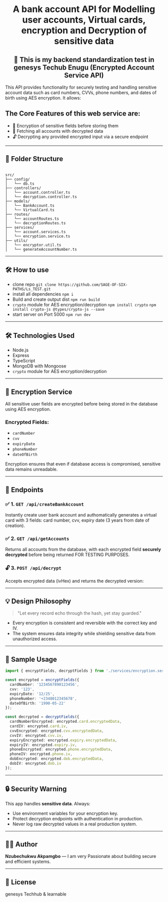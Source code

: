 ﻿<h1 align="center">A bank account API for Modelling user accounts, Virtual cards, encryption and Decryption of sensitive data</h1>

<h2 align="center"> 🔐 This is my backend standardization test in genesys Techub Enugu (Encrypted Account Service API) </h2>

This API provides functionality for securely testing and handling sensitive account data such as card numbers, CVVs, phone numbers, and dates of birth using AES encryption. It allows:

##  The Core Features of this web service are: 
- 🔄 Encryption of sensitive fields before storing them
- 🧾 Fetching all accounts with decrypted data
- 🔓 Decrypting any provided encrypted input via a secure endpoint

---

## 📁 Folder Structure

```

src/
├── config/
│   └── db.ts
├── controllers/
│   └── account.controller.ts
│   └── decryption.controller.ts
├── models/
│   └── BankAccount.ts
│   └── VirtualCard.ts
├── routes/
│   └── accountRoutes.ts
│   └── decryptionRoutes.ts
├── services/
│   └── account.services.ts
│   └── encryption.service.ts
├── utils/
│   └── encryptor.util.ts
│   └── generateAccountNumber.ts

````

---

## 🛠️ How to use

- clone repo
```git clone https://github.com/SAGE-OF-SIX-PATHS/Ls_TEST.git```
- install all dependencies
```npm i```
- Build and create output dist
```npm run build```
- `crypto` module for AES encryption/decryption
```npm install crypto```
```npm install crypto-js @types/crypto-js --save```
- start server on Port 5000
```npm run dev```

---

## 🛠️ Technologies Used

- Node.js
- Express
- TypeScript
- MongoDB with Mongoose
- `crypto` module for AES encryption/decryption

---

## 🔐 Encryption Service

All sensitive user fields are encrypted before being stored in the database using AES encryption.

### Encrypted Fields:
- `cardNumber`
- `cvv`
- `expiryDate`
- `phoneNumber`
- `dateOfBirth`

Encryption ensures that even if database access is compromised, sensitive data remains unreadable.

---

## 🧾 Endpoints

### ✅ 1. `GET /api/createBankAccount`
Instantly create user bank account and authomatically generates a virtual card with 3 fields: card number, cvv, expiry date (3 years from date of creation).

### ✅ 2. `GET /api/getAccounts`

Returns all accounts from the database, with each encrypted field **securely decrypted** before being returned FOR TESTING PURPOSES.

### 🔓 3. `POST /api/decrypt`

Accepts encrypted data (ivHex) and returns the decrypted version:

---

## 💡 Design Philosophy

> "Let every record echo through the hash, yet stay guarded."

* Every encryption is consistent and reversible with the correct key and IV.
* The system ensures data integrity while shielding sensitive data from unauthorized access.

---

## 🧪 Sample Usage

```ts
import { encryptFields, decryptFields } from './services/encryption.service';

const encrypted = encryptFields({
  cardNumber: '1234567890123456',
  cvv: '123',
  expiryDate: '12/25',
  phoneNumber: '+2348012345678',
  dateOfBirth: '1990-05-22'
});

const decrypted = decryptFields({
  cardNumberEncrypted: encrypted.card.encryptedData,
  cardIV: encrypted.card.iv,
  cvvEncrypted: encrypted.cvv.encryptedData,
  cvvIV: encrypted.cvv.iv,
  expiryEncrypted: encrypted.expiry.encryptedData,
  expiryIV: encrypted.expiry.iv,
  phoneEncrypted: encrypted.phone.encryptedData,
  phoneIV: encrypted.phone.iv,
  dobEncrypted: encrypted.dob.encryptedData,
  dobIV: encrypted.dob.iv
});
```

---

## 🔒 Security Warning

This app handles **sensitive data**. Always:

* Use environment variables for your encryption key.
* Protect decryption endpoints with authentication in production.
* Never log raw decrypted values in a real production system.

---

## 👨‍💻 Author

**Nzubechukwu Akpamgbo** — I am very Passionate about building secure and efficient systems.

---

## 📄 License

genesys Techhub & learnable
